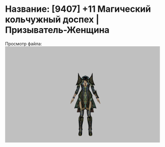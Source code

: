 # Название: [9407] +11 Магический кольчужный доспех | Призыватель-Женщина

Просмотр файла:
![p090005.png](p090005.png)
